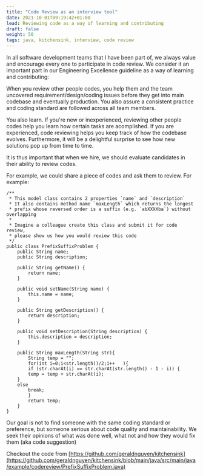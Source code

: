 ```yaml
---
title: "Code Review as an interview tool"
date: 2021-10-01T09:19:42+01:00
lead: Reviewing code as a way of learning and contributing
draft: false
weight: 50
tags: java, kitchensink, interview, code review
---
```


In all software development teams that I have been part of, we always value and encourage every one to participate in code review. We consider it an important part in our Engineering Excellence guideline as a way of learning and contributing:

When you review other people codes, you help them and the team uncovered requirement/design/coding issues before they get into main codebase and eventually production. You also assure a consistent practice and coding standard are followed across all team members.

You also learn. If you're new or inexperienced, reviewing other people codes help you learn how certain tasks are acomplished. If you are experienced, code reviewing helps you keep track of how the codebase evolves. Furthermore, it will be a delightful surprise to see how new solutions pop up from time to time.

It is thus important that when we hire, we should evaluate candidates in their ability to review codes. 

For example, we could share a piece of codes and ask them to review. For example:

```
/**
 * This model class contains 2 properties `name` and `description`
 * It also contains method name `maxLength` which returns the longest
 * prefix whose reversed order is a suffix (e.g. `abXXXXba`) without overlapping
 *
 * Imagine a colleague create this class and submit it for code review,
 * please show us how you would review this code
 */
public class PrefixSuffixProblem {
    public String name;
    public String description;

    public String getName() {
        return name;
    }

    public void setName(String name) {
        this.name = name;
    }

    public String getDescription() {
        return description;
    }

    public void setDescription(String description) {
        this.description = description;
    }

    public String maxLength(String str){
        String temp = "";
        for(int i=0;i<str.length()/2;i++   ){
        if (str.charAt(i) == str.charAt(str.length() - 1 - i)) {
        temp = temp + str.charAt(i);
    }
    else
        break;
        }
        return temp;
    }
}

```

Our goal is not to find someone with the same coding standard or preference, but someone serious about code quality and maintainability. We seek their opinions of what was done well, what not and how they would fix them (aka code suggestion)


Checkout the code from [https://github.com/geraldnguyen/kitchensink](https://github.com/geraldnguyen/kitchensink/blob/main/java/src/main/java/example/codereview/PrefixSuffixProblem.java)
